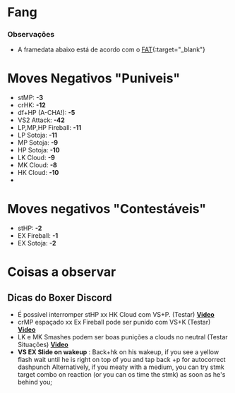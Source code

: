 # Fang

### Observações
- A framedata abaixo está de acordo com o [FAT](https://fullmeter.com/fatonline/#/framedata/SFV/F.A.N.G){:target="_blank"}

# Moves Negativos "Puniveis"
- stMP: **-3**
- crHK: **-12**
- df+HP (A-CHA!): **-5**
- VS2 Attack: **-42**
- LP,MP,HP Fireball: **-11**
- LP Sotoja: **-11**
- MP Sotoja: **-9**
- HP Sotoja: **-10**
- LK Cloud: **-9**
- MK Cloud: **-8**
- HK Cloud: **-10**
- 

# Moves negativos "Contestáveis"
- stHP: **-2**
- EX Fireball: **-1**
- EX Sotoja: **-2**


# Coisas a observar
## Dicas do Boxer Discord
- É possível interromper stHP xx HK Cloud com VS+P. (Testar) **[Video](https://youtu.be/H9cYvUZUx7E0)**
- crMP espaçado xx Ex Fireball pode ser punido com VS+K (Testar) **[Video](https://twitter.com/jav1ts/status/995377359795695617)**
- LK e MK Smashes podem ser boas punições a clouds no neutral (Testar Situações) **[Video](https://gfycat.com/GloriousPreciousAfricanporcupine)**
-  **VS EX Slide on wakeup** : Back+hk on his wakeup, if you see a yellow flash wait until he is right on top of you and tap back +p for autocorrect dashpunch
Alternatively, if you meaty with a medium, you can try stmk target combo on reaction (or you can os time the stmk) as soon as he's behind you;